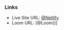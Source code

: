 ### Links

- Live Site URL: [@Netlify](https://bank-modern-app-xdelmo.netlify.app/)
- Loom URL: [@Loom()]
